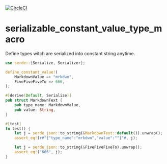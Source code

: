 [![CircleCI](https://circleci.com/gh/mmmpa/serializable_constant_value_type_macro.svg?style=shield)](https://circleci.com/gh/mmmpa/serializable_constant_value_type_macro)

# serializable_constant_value_type_macro

Define types witch are serialized into constant string anytime.

```rust
use serde::{Serialize, Serializer};

define_constant_value!(
    MarkdownValue => "mrkdwn",
    FiveFiveFiveTo => 666,
);

#[derive(Default, Serialize)]
pub struct MarkdownText {
    pub type_name: MarkdownValue,
    pub value: String,
}

#[test]
fn test() {
    let j = serde_json::to_string(&MarkdownText::default()).unwrap();
    assert_eq!(r#"{"type_name":"mrkdwn","value":""}"#, j);

    let j = serde_json::to_string(&FiveFiveFiveTo).unwrap();
    assert_eq!("666", j);
}
```
